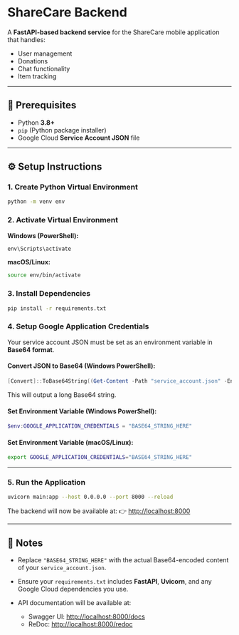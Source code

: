 # ShareCare Backend

A **FastAPI-based backend service** for the ShareCare mobile application that handles:

- User management  
- Donations  
- Chat functionality  
- Item tracking  

---

## 🚀 Prerequisites

- Python **3.8+**  
- `pip` (Python package installer)  
- Google Cloud **Service Account JSON** file  

---

## ⚙️ Setup Instructions

### 1. Create Python Virtual Environment

```bash
python -m venv env
````

### 2. Activate Virtual Environment

**Windows (PowerShell):**

```powershell
env\Scripts\activate
```

**macOS/Linux:**

```bash
source env/bin/activate
```

### 3. Install Dependencies

```bash
pip install -r requirements.txt
```

### 4. Setup Google Application Credentials

Your service account JSON must be set as an environment variable in **Base64 format**.

#### Convert JSON to Base64 (Windows PowerShell):

```powershell
[Convert]::ToBase64String((Get-Content -Path "service_account.json" -Encoding Byte))
```

This will output a long Base64 string.

#### Set Environment Variable (Windows PowerShell):

```powershell
$env:GOOGLE_APPLICATION_CREDENTIALS = "BASE64_STRING_HERE"
```

#### Set Environment Variable (macOS/Linux):

```bash
export GOOGLE_APPLICATION_CREDENTIALS="BASE64_STRING_HERE"
```

---

### 5. Run the Application

```bash
uvicorn main:app --host 0.0.0.0 --port 8000 --reload
```


The backend will now be available at:
👉 [http://localhost:8000](http://localhost:8000)

---

## 📌 Notes

* Replace `"BASE64_STRING_HERE"` with the actual Base64-encoded content of your `service_account.json`.
* Ensure your `requirements.txt` includes **FastAPI**, **Uvicorn**, and any Google Cloud dependencies you use.
* API documentation will be available at:

  * Swagger UI: [http://localhost:8000/docs](http://localhost:8000/docs)
  * ReDoc: [http://localhost:8000/redoc](http://localhost:8000/redoc)

```

